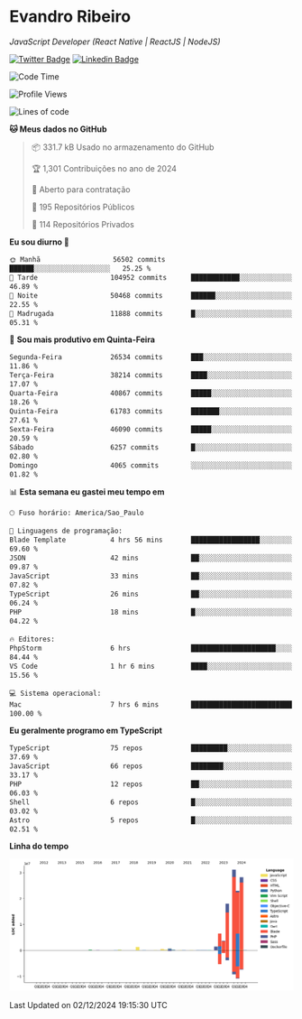 # Evandro **Ribeiro**

*JavaScript Developer (React Native | ReactJS | NodeJS)*

[![Twitter Badge](https://img.shields.io/badge/-@ribeiroevandro-201B2D?style=flat-square&labelColor=201B2D&logo=twitter&logoColor=white&link=https://twitter.com/ribeiroevandro)](https://twitter.com/ribeiroevandro) 
[![Linkedin Badge](https://img.shields.io/badge/-Evandro%20Ribeiro-201B2D?style=flat-square&logo=Linkedin&logoColor=white&link=https://www.linkedin.com/in/ribeiroevandro)](https://www.linkedin.com/in/ribeiroevandro) 


<!--START_SECTION:waka-->
![Code Time](http://img.shields.io/badge/Code%20Time-4%2C187%20hrs%2019%20mins-blue)

![Profile Views](http://img.shields.io/badge/Visualizac%C3%B5es%20do%20perfil-0-blue)

![Lines of code](https://img.shields.io/badge/Desde%20o%20Hello%20World%20eu%20escrevi-114.8%20million%20linhas%20de%20c%C3%B3digo-blue)

**🐱 Meus dados no GitHub** 

> 📦 331.7 kB Usado no armazenamento do GitHub 
 > 
> 🏆 1,301 Contribuições no ano de 2024
 > 
> 💼 Aberto para contratação
 > 
> 📜 195 Repositórios Públicos 
 > 
> 🔑 114 Repositórios Privados 
 > 
**Eu sou diurno 🐤** 

```text
🌞 Manhã                  56502 commits       ██████░░░░░░░░░░░░░░░░░░░   25.25 % 
🌆 Tarde                  104952 commits      ████████████░░░░░░░░░░░░░   46.89 % 
🌃 Noite                  50468 commits       ██████░░░░░░░░░░░░░░░░░░░   22.55 % 
🌙 Madrugada              11888 commits       █░░░░░░░░░░░░░░░░░░░░░░░░   05.31 % 
```
📅 **Sou mais produtivo em Quinta-Feira** 

```text
Segunda-Feira            26534 commits       ███░░░░░░░░░░░░░░░░░░░░░░   11.86 % 
Terça-Feira              38214 commits       ████░░░░░░░░░░░░░░░░░░░░░   17.07 % 
Quarta-Feira             40867 commits       █████░░░░░░░░░░░░░░░░░░░░   18.26 % 
Quinta-Feira             61783 commits       ███████░░░░░░░░░░░░░░░░░░   27.61 % 
Sexta-Feira              46090 commits       █████░░░░░░░░░░░░░░░░░░░░   20.59 % 
Sábado                   6257 commits        █░░░░░░░░░░░░░░░░░░░░░░░░   02.80 % 
Domingo                  4065 commits        ░░░░░░░░░░░░░░░░░░░░░░░░░   01.82 % 
```


📊 **Esta semana eu gastei meu tempo em** 

```text
🕑︎ Fuso horário: America/Sao_Paulo

💬 Linguagens de programação: 
Blade Template           4 hrs 56 mins       █████████████████░░░░░░░░   69.60 % 
JSON                     42 mins             ██░░░░░░░░░░░░░░░░░░░░░░░   09.87 % 
JavaScript               33 mins             ██░░░░░░░░░░░░░░░░░░░░░░░   07.82 % 
TypeScript               26 mins             ██░░░░░░░░░░░░░░░░░░░░░░░   06.24 % 
PHP                      18 mins             █░░░░░░░░░░░░░░░░░░░░░░░░   04.22 % 

🔥 Editores: 
PhpStorm                 6 hrs               █████████████████████░░░░   84.44 % 
VS Code                  1 hr 6 mins         ████░░░░░░░░░░░░░░░░░░░░░   15.56 % 

💻 Sistema operacional: 
Mac                      7 hrs 6 mins        █████████████████████████   100.00 % 
```

**Eu geralmente programo em TypeScript** 

```text
TypeScript               75 repos            █████████░░░░░░░░░░░░░░░░   37.69 % 
JavaScript               66 repos            ████████░░░░░░░░░░░░░░░░░   33.17 % 
PHP                      12 repos            ██░░░░░░░░░░░░░░░░░░░░░░░   06.03 % 
Shell                    6 repos             █░░░░░░░░░░░░░░░░░░░░░░░░   03.02 % 
Astro                    5 repos             █░░░░░░░░░░░░░░░░░░░░░░░░   02.51 % 
```



**Linha do tempo**

![Lines of Code chart](https://raw.githubusercontent.com/ribeiroevandro/ribeiroevandro/main/assets/bar_graph.png)


 Last Updated on 02/12/2024 19:15:30 UTC
<!--END_SECTION:waka-->
